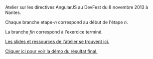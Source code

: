 Atelier sur les directives AngularJS au DevFest du 8 novembre 2013 à Nantes.

Chaque branche etape-_n_ correspond au début de l'étape _n_.

La branche _fin_ correspond à l'exercice terminé.

[Les slides et ressources de l'atelier se trouvent ici.](http://tchatel.github.io/devfest-slides/atelier.html)

[Cliquer ici pour voir la démo du résultat final.](http://tchatel.github.io/devfest-google-maps/index.html)
